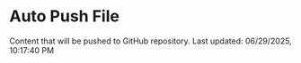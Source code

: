 # Auto Push File

Content that will be pushed to GitHub repository.
Last updated: 06/29/2025, 10:17:40 PM